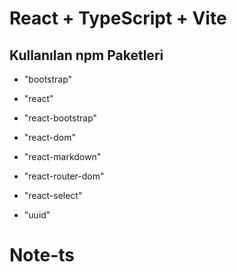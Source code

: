 # React + TypeScript + Vite

## Kullanılan npm Paketleri

- "bootstrap"

- "react"

- "react-bootstrap"

- "react-dom"

- "react-markdown"

- "react-router-dom"

- "react-select"

- "uuid"
# Note-ts
